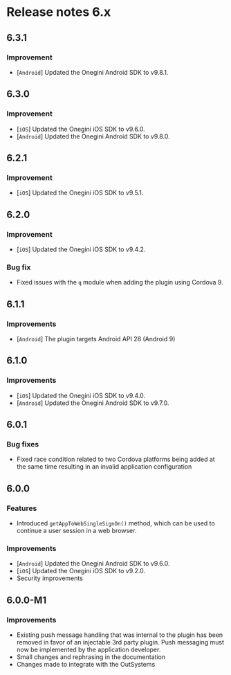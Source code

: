 # Release notes 6.x

## 6.3.1

### Improvement
- [`Android`] Updated the Onegini Android SDK to v9.8.1.

## 6.3.0

### Improvement
- [`iOS`] Updated the Onegini iOS SDK to v9.6.0.
- [`Android`] Updated the Onegini Android SDK to v9.8.0.

## 6.2.1

### Improvement
- [`iOS`] Updated the Onegini iOS SDK to v9.5.1.

## 6.2.0

### Improvement
- [`iOS`] Updated the Onegini iOS SDK to v9.4.2.

### Bug fix
- Fixed issues with the `q` module when adding the plugin using Cordova 9. 

## 6.1.1

### Improvements
- [`Android`] The plugin targets Android API 28 (Android 9)

## 6.1.0

### Improvements
- [`iOS`] Updated the Onegini iOS SDK to v9.4.0.
- [`Android`] Updated the Onegini Android SDK to v9.7.0.

## 6.0.1

### Bug fixes
- Fixed race condition related to two Cordova platforms being added at the same time resulting in an invalid 
application configuration

## 6.0.0

### Features
- Introduced `getAppToWebSingleSignOn()` method, which can be used to continue a user session in a web browser.
  
### Improvements
- [`Android`] Updated the Onegini Android SDK to v9.6.0.
- [`iOS`] Updated the Onegini iOS SDK to v9.2.0.
- Security improvements

## 6.0.0-M1

### Improvements
- Existing push message handling that was internal to the plugin has been removed in favor of an injectable 3rd party 
plugin. Push messaging must now be implemented by the application developer.
- Small changes and rephrasing in the documentation
- Changes made to integrate with the OutSystems
